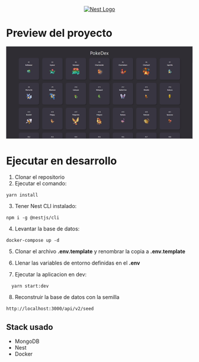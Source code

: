 <p align="center">
  <a href="http://nestjs.com/" target="blank"><img src="https://nestjs.com/img/logo-small.svg" width="200" alt="Nest Logo" /></a>
</p>

# Preview del proyecto

![alt text](https://github.com/fredsalv01/pokedex/blob/master/public/Captura1.PNG?raw=true)

# Ejecutar en desarrollo

1. Clonar el repositorio
2. Ejecutar el comando:

```
yarn install
```

3. Tener Nest CLI instalado:

```
npm i -g @nestjs/cli
```

4. Levantar la base de datos:

```
docker-compose up -d
```

5. Clonar el archivo **.env.template** y renombrar la copia a **.env.template**

6. Llenar las variables de entorno definidas en el **.env**

7. Ejecutar la aplicacion en dev:

```
  yarn start:dev
```

8. Reconstruir la base de datos con la semilla

```
http://localhost:3000/api/v2/seed
```

## Stack usado

- MongoDB
- Nest
- Docker
